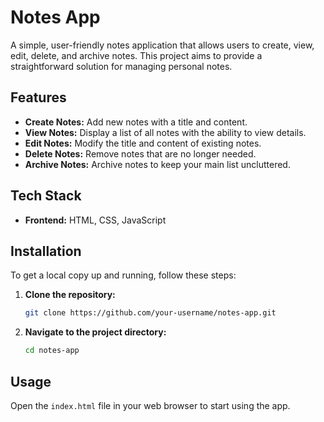 # Notes App

A simple, user-friendly notes application that allows users to create, view, edit, delete, and archive notes. This project aims to provide a straightforward solution for managing personal notes.

## Features

- **Create Notes:** Add new notes with a title and content.
- **View Notes:** Display a list of all notes with the ability to view details.
- **Edit Notes:** Modify the title and content of existing notes.
- **Delete Notes:** Remove notes that are no longer needed.
- **Archive Notes:** Archive notes to keep your main list uncluttered.

## Tech Stack

- **Frontend:** HTML, CSS, JavaScript

## Installation

To get a local copy up and running, follow these steps:

1. **Clone the repository:**

    ```bash
    git clone https://github.com/your-username/notes-app.git
    ```

2. **Navigate to the project directory:**

    ```bash
    cd notes-app
    ```

## Usage

Open the `index.html` file in your web browser to start using the app.
